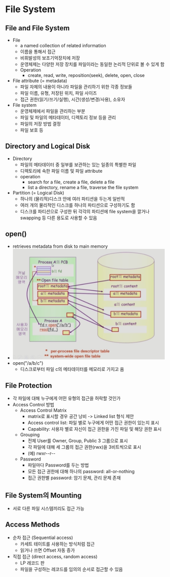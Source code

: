 # File System
## File and File System
- File
  - a named collection of related information
  - 이름을 통해서 접근
  - 비휘발성의 보조기억장치에 저장
  - 운영체제는 다양한 저장 장치를 파일이라는 동일한 논리적 단위로 볼 수 있게 함
  - Operation
    - create, read, write, reposition(seek), delete, open, close
- File attribute (= metadata)
  - 파일 자체의 내용이 아니라 파일을 관리하기 위한 각종 정보들
  - 파일 이름, 유형, 저장된 위치, 파일 사이즈
  - 접근 권한(읽기/쓰기/실행), 시간(생성/변경/사용), 소유자
- File system
  - 운영체제에서 파일을 관리하는 부분
  - 파일 및 파일의 메타데이터, 디렉토리 정보 등을 관리
  - 파일의 저장 방법 결정
  - 파일 보호 등

## Directory and Logical Disk
- Directory
  - 파일의 메타데이터 중 일부를 보관하는 있는 일종의 특별한 파일
  - 디렉토리에 속한 파일 이름 및 파일 attribute
  - operation
    - search for a file, create a file, delete a file
    - list a directory, rename a file, traverse the file system
- Partition (= Logical Disk)
  - 하나의 (물리적)디스크 안에 여러 파티션을 두는게 일반적
  - 여러 개의 물리적인 디스크를 하나의 파티션으로 구성하기도 함
  - 디스크를 파티션으로 구성한 뒤 각각의 파티션에 file system을 깔거나 swapping 등 다른 용도로 사용할 수 있음

## open()
- retrieves metadata from disk to main memory
- ![Fig6](./img/10-Fig6.png)
- open("/a/b/c")
  - 디스크로부터 파일 c의 메타데이터를 메모리로 가지고 옴

## File Protection
- 각 파일에 대해 누구에게 어떤 유형의 접근을 허락할 것인가
- Access Control 방법
  - Access Control Matrix
    - matrix로 표시할 경우 공간 낭비 -> Linked list 형식 제안
    - Access control list: 파일 별로 누구에게 어떤 접근 권한이 있는지 표시
    - Capability: 사용자 별로 자신이 접근 권한을 가진 파일 및 해당 권한 표시
  - Grouping
    - 전체 User를 Owner, Group, Public 3 그룹으로 표시
    - 각 파일에 대해 세 그룹의 접근 권한(rwx)을 3비트씩으로 표시
    - (예) rwxr--r--
  - Password
    - 파일마다 Password를 두는 방법
    - 모든 접근 권한에 대해 하나의 password: all-or-nothing
    - 접근 권한별 password: 암기 문제, 관리 문제 존재
  
## File System의 Mounting
- 서로 다른 파일 시스템끼리도 접근 가능

## Access Methods
- 순차 접근 (Sequential access)
  - 카세트 테이트를 사용하는 방식처럼 접근
  - 읽거나 쓰면 Offset 자동 증가
- 직접 접근 (direct access, random access)
  - LP 레코드 판
  - 파일을 구성하는 레코드를 임의의 순서로 접근할 수 있음